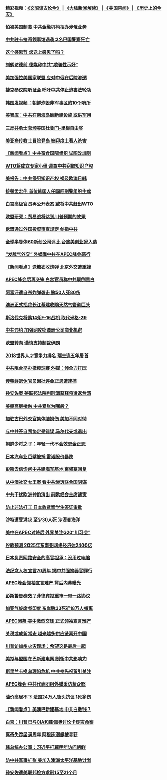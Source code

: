 #### 精彩视频：[《文昭谈古论今》](https://github.com/gfw-breaker/wenzhao/blob/master/README.md?t=11231531) | [《大陆新闻解读》](https://github.com/gfw-breaker/ntdtv-comedy/blob/master/README.md?t=11231531) | [《中国禁闻》](https://github.com/gfw-breaker/ntdtv-news/blob/master/README.md?t=11231531) | [《历史上的今天》](https://github.com/gfw-breaker/today-in-history/blob/master/README.md?t=11231531) 

#### [怕被美国制裁 中共金融机构拒办涉俄业务](../pages/nsc418/n10869676.md?t=11231531) 

#### [中共驻卡拉奇领事馆遇袭 2名巴国警察死亡](../pages/nsc418/n10870377.md?t=11231531) 

#### [这个感恩节 您送上感恩了吗？](../pages/nsc418/n10869319.md?t=11231531) 

#### [刘鹤访德前 德媒称中共“欺骗性示好”](../pages/nsc418/n10868755.md?t=11231531) 

#### [美加强拉美国家联盟 应对中俄在后院渗透](../pages/nsc418/n10866498.md?t=11231531) 

#### [捷克参议院听证会 呼吁中共停止迫害法轮功](../pages/nsc418/n10868371.md?t=11231531) 

#### [韩国发视频：朝鲜炸毁非军事区的10个哨所](../pages/nsc418/n10868183.md?t=11231531) 

#### [美智库：中共在南海岛礁新建设施 或供军用](../pages/nsc418/n10867614.md?t=11231531) 

#### [三反共勇士获颁美国杜鲁门-里根自由奖](../pages/nsc418/n10866763.md?t=11231531) 

#### [美亚裔传教士冒险登岛 被印度土著人杀害](../pages/nsc418/n10866831.md?t=11231531) 

#### [【新闻看点】中共蚕食国际组织 试图改规则](../pages/nsc418/n10866682.md?t=11231531) 

#### [WTO将成立专家小组 调查中共窃取知识产权](../pages/nsc418/n10866620.md?t=11231531) 

#### [美报告：中共侵犯知识产权 祸及欧澳日韩](../pages/nsc418/n10865535.md?t=11231531) 

#### [接替孟宏伟 首位韩国人任国际刑警组织主席](../pages/nsc418/n10866084.md?t=11231531) 

#### [白宫高级官员再公开表态 或将中共赶出WTO](../pages/nsc418/n10865909.md?t=11231531) 

#### [欧盟研究：贸易战将达到川普预期的效果](../pages/nsc418/n10865611.md?t=11231531) 

#### [欧盟通过外国投资审查规定 剑指中共](../pages/nsc418/n10864988.md?t=11231531) 

#### [全球半导体60新创公司评比 台旅美创业家入选](../pages/nsc418/n10865273.md?t=11231531) 

#### [“发脾气外交” 外媒曝中共在APEC峰会恶行](../pages/nsc418/n10864632.md?t=11231531) 

#### [【新闻看点】送糖衣收炮弹 北京外交遭重挫](../pages/nsc418/n10864332.md?t=11231531) 

#### [APEC峰会后再交锋 白宫官员称中共颠倒黑白](../pages/nsc418/n10864695.md?t=11231531) 

#### [阿富汗遭自杀炸弹袭击 逾50人死80伤](../pages/nsc418/n10864399.md?t=11231531) 

#### [澳洲正式拒绝长江基建收购天然气管道巨头](../pages/nsc418/n10864350.md?t=11231531) 

#### [斯洛伐克将购14架F-16战机 取代米格-29](../pages/nsc418/n10864268.md?t=11231531) 

#### [中共违约 加强网攻窃澳洲公司商业机密](../pages/nsc418/n10863852.md?t=11231531) 

#### [欧盟转向 谨慎支持制裁伊朗](../pages/nsc418/n10863621.md?t=11231531) 

#### [2018世界人才竞争力排名 瑞士连五年居首](../pages/nsc418/n10863400.md?t=11231531) 

#### [中共阻台举办橄榄球赛 外媒：倾全力打压](../pages/nsc418/n10863407.md?t=11231531) 

#### [传朝鲜退休官员因批评金正恩遭逮捕](../pages/nsc418/n10863166.md?t=11231531) 

#### [孙安佐案 美联邦法院判刑满获释将遣返台湾](../pages/nsc418/n10863068.md?t=11231531) 

#### [美朝高层接触 中共紧张为哪般？](../pages/nsc418/n10862181.md?t=11231531) 

#### [加驻古巴外交官集体脑损伤 美加不同对待](../pages/nsc418/n10862444.md?t=11231531) 

#### [与中共签自贸协定是错误 马尔代夫或退出](../pages/nsc418/n10862130.md?t=11231531) 

#### [朝鲜少将之子：年轻一代不会效忠金正恩](../pages/nsc418/n10862075.md?t=11231531) 

#### [日本汽车业巨擘被捕 雷诺股价暴跌](../pages/nsc418/n10861871.md?t=11231531) 

#### [彭斯去信询问中共建海军基地 柬埔寨回复](../pages/nsc418/n10861914.md?t=11231531) 

#### [从中澳社交女王案 看中共渗透联合国阴谋](../pages/nsc418/n10860190.md?t=11231531) 

#### [中共干扰欧洲神韵演出 前欧经会主席谴责](../pages/nsc418/n10860219.md?t=11231531) 

#### [防止非法打工 日本收紧留学生签证审批](../pages/nsc418/n10861479.md?t=11231531) 

#### [沙特遭受洪灾 至少30人死 沙漠变海洋](../pages/nsc418/n10861393.md?t=11231531) 

#### [美中在APEC对峙后 外界关注G20“川习会”](../pages/nsc418/n10861219.md?t=11231531) 

#### [谷歌预测 2025年东南亚网络经济达2400亿](../pages/nsc418/n10861052.md?t=11231531) 

#### [日本负责网路安全的高官坦承：没用过电脑](../pages/nsc418/n10860963.md?t=11231531) 

#### [法纪念人权宣言70周年 揭中共强摘器官罪行](../pages/nsc418/n10860106.md?t=11231531) 

#### [APEC峰会领袖宣言难产 背后内幕曝光](../pages/nsc418/n10860353.md?t=11231531) 

#### [彭斯警告奏效？菲律宾拟重审一带一路协议](../pages/nsc418/n10859795.md?t=11231531) 

#### [加亚气旋席卷印度 东岸酿33死近18万人撤离](../pages/nsc418/n10859863.md?t=11231531) 

#### [APEC闭幕 美中激烈交锋 正式领袖宣言难产](../pages/nsc418/n10859544.md?t=11231531) 

#### [关税或成新常态 越来越多供应链离开中国](../pages/nsc418/n10858991.md?t=11231531) 

#### [川普访加州火灾现场：希望这是最后一起](../pages/nsc418/n10859059.md?t=11231531) 

#### [美拟与盟国在巴新建电网 制衡中共影响力](../pages/nsc418/n10859057.md?t=11231531) 

#### [斯里兰卡换总理陷危机 中共抢先祝贺引关注](../pages/nsc418/n10858860.md?t=11231531) 

#### [APEC峰会 中共代表团阻外媒采访惹众怒](../pages/nsc418/n10858859.md?t=11231531) 

#### [油价高居不下 法国24万人街头抗议 1死多伤](../pages/nsc418/n10858743.md?t=11231531) 

#### [【新闻看点】美澳巴新建基地 中共白撒钱？](../pages/nsc418/n10858636.md?t=11231531) 

#### [白宫：川普已与CIA和蓬佩奥讨论卡舒吉命案](../pages/nsc418/n10858517.md?t=11231531) 

#### [离奇失踪届满周年 阿根廷潜艇被寻获](../pages/nsc418/n10858419.md?t=11231531) 

#### [韩总统办公室：习近平打算明年访问朝鲜](../pages/nsc418/n10858325.md?t=11231531) 

#### [防中共军事扩张 美加入澳洲太平洋基地计划](../pages/nsc418/n10858258.md?t=11231531) 

#### [孙安佐遭美联邦检方求刑15至21个月](../pages/nsc418/n10858140.md?t=11231531) 

